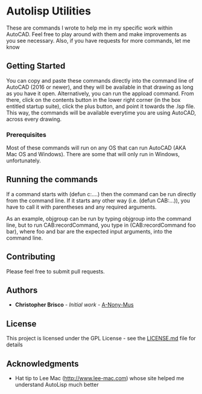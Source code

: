 # Autolisp Utilities

These are commands I wrote to help me in my specific work within AutoCAD. Feel free to play around with them and make improvements as you see necessary. Also, if you have requests for more commands, let me know

## Getting Started

You can copy and paste these commands directly into the command line of AutoCAD (2016 or newer), and they will be available in that drawing as long as you have it open. Alternatively, you can run the appload command. From there, click on the contents button in the lower right corner (in the box entitled startup suite), click the plus button, and point it towards the .lsp file. This way, the commands will be available everytime you are using AutoCAD, across every drawing.

### Prerequisites

Most of these commands will run on any OS that can run AutoCAD (AKA Mac OS and Windows). There are some that will only run in Windows, unfortunately.

## Running the commands

If a command starts with (defun c:....) then the command can be run directly from the command line. If it starts any other way (i.e. (defun CAB:...)), you have to call it with parentheses and any required arguments.

As an example, objgroup can be run by typing objgroup into the command line, but to run CAB:recordCommand, you type in (CAB:recordCommand foo bar), where foo and bar are the expected input arguments, into the command line.

## Contributing

Please feel free to submit pull requests.


## Authors

* **Christopher Brisco** - *Initial work* - [A-Nony-Mus](https://github.com/A-Nony-Mus)


## License

This project is licensed under the GPL License - see the [LICENSE.md](LICENSE.md) file for details

## Acknowledgments

* Hat tip to Lee Mac (http://www.lee-mac.com) whose site helped me understand AutoLisp much better
